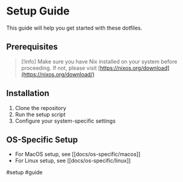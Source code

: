 # Setup Guide

This guide will help you get started with these dotfiles.
## Prerequisites

>[!info]
> Make sure you have Nix installed on your system before proceeding. If not, please visit [https://nixos.org/download](https://nixos.org/download/)

## Installation

1. Clone the repository
3. Run the setup script
4. Configure your system-specific settings

## OS-Specific Setup

- For MacOS setup, see [[docs/os-specific/macos]]
- For Linux setup, see [[docs/os-specific/linux]]

#setup #guide 